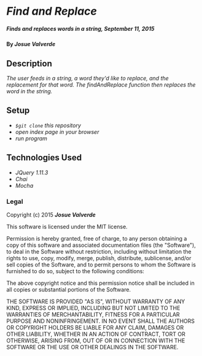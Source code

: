 # _Find and Replace_

##### _Finds and replaces words in a string, September 11, 2015_

#### By _**Josue Valverde**_

## Description

_The user feeds in a string, a word they'd like to replace, and the replacement for that word. The findAndReplace function then replaces the word in the string._

## Setup

* _`$git clone` this repository_
* _open index page in your browser_
* _run program_

## Technologies Used

* _JQuery 1.11.3_
* _Chai_
* _Mocha_

### Legal

Copyright (c) 2015 **_Josue Valverde_**

This software is licensed under the MIT license.

Permission is hereby granted, free of charge, to any person obtaining a copy
of this software and associated documentation files (the "Software"), to deal
in the Software without restriction, including without limitation the rights
to use, copy, modify, merge, publish, distribute, sublicense, and/or sell
copies of the Software, and to permit persons to whom the Software is
furnished to do so, subject to the following conditions:

The above copyright notice and this permission notice shall be included in
all copies or substantial portions of the Software.

THE SOFTWARE IS PROVIDED "AS IS", WITHOUT WARRANTY OF ANY KIND, EXPRESS OR
IMPLIED, INCLUDING BUT NOT LIMITED TO THE WARRANTIES OF MERCHANTABILITY,
FITNESS FOR A PARTICULAR PURPOSE AND NONINFRINGEMENT. IN NO EVENT SHALL THE
AUTHORS OR COPYRIGHT HOLDERS BE LIABLE FOR ANY CLAIM, DAMAGES OR OTHER
LIABILITY, WHETHER IN AN ACTION OF CONTRACT, TORT OR OTHERWISE, ARISING FROM,
OUT OF OR IN CONNECTION WITH THE SOFTWARE OR THE USE OR OTHER DEALINGS IN
THE SOFTWARE.
